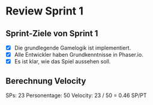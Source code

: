 # Review Sprint 1

## Sprint-Ziele von Sprint 1

-   [x] Die grundlegende Gamelogik ist implementiert.
-   [x] Alle Entwickler haben Grundkenntnisse in Phaser.io.
-   [x] Es ist klar, wie das Spiel aussehen soll.

## Berechnung Velocity

SPs: 23
Personentage: 50
Velocity: 23 / 50 = 0.46 SP/PT
